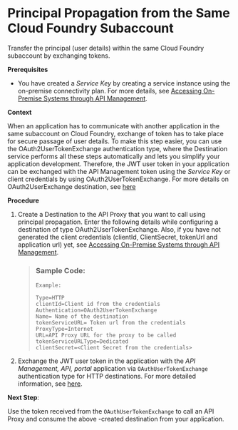 <!-- loio0e3d3e77583f4cde8a80c31a3e584f0d -->

# Principal Propagation from the Same Cloud Foundry Subaccount

Transfer the principal \(user details\) within the same Cloud Foundry subaccount by exchanging tokens.

**Prerequisites**

-   You have created a *Service Key* by creating a service instance using the on-premise connectivity plan. For more details, see [Accessing On-Premise Systems through API Management](../accessing-on-premise-systems-through-api-management-2fc7a5b.md).

**Context**

When an application has to communicate with another application in the same subaccount on Cloud Foundry, exchange of token has to take place for secure passage of user details. To make this step easier, you can use the OAuth2UserTokenExchange authentication type, where the Destination service performs all these steps automatically and lets you simplify your application development. Therefore, the JWT user token in your application can be exchanged with the API Management token using the *Service Key* or client credentials by using OAuth2UserTokenExchange. For more details on OAuth2UserExchange destination, see [here](https://help.sap.com/viewer/cca91383641e40ffbe03bdc78f00f681/Cloud/en-US/e3c333f9de6245fca326993f2397c13a.html)

**Procedure**

1.  Create a Destination to the API Proxy that you want to call using principal propagation. Enter the following details while configuring a destination of type OAuth2UserTokenExchange. Also, if you have not generated the client credentials \(clientId, ClientSecret, tokenUrl and application url\) yet, see [Accessing On-Premise Systems through API Management](../accessing-on-premise-systems-through-api-management-2fc7a5b.md).

    > ### Sample Code:  
    > ```
    > Example:
    > 
    > Type=HTTP
    > clientId=Client id from the credentials
    > Authentication=OAuth2UserTokenExchange
    > Name= Name of the destination
    > tokenServiceURL= Token url from the credentials
    > ProxyType=Internet
    > URL=API Proxy URL for the proxy to be called
    > tokenServiceURLType=Dedicated
    > clientSecret=<Client Secret from the credentials>
    > ```

2.  Exchange the JWT user token in the application with the *API Management, API, portal* application via `OAuthUserTokenExchange` authentication type for HTTP destinations. For more detailed information, see [here](https://help.sap.com/viewer/cca91383641e40ffbe03bdc78f00f681/Cloud/en-US/39d42654093e4f8db20398a06f7eab2b.html).

**Next Step**:

Use the token received from the `OAuthUserTokenExchange` to call an API Proxy and consume the above -created destination from your application.

